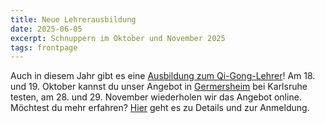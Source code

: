 ```yaml
---
title: Neue Lehrerausbildung
date: 2025-06-05
excerpt: Schnuppern im Oktober und November 2025
tags: frontpage
---
```

Auch in diesem Jahr gibt es eine [Ausbildung zum Qi-Gong-Lehrer](/lehrer)!
Am 18. und 19. Oktober kannst du unser Angebot in [Germersheim](https://www.openstreetmap.org/relation/904763) bei Karlsruhe testen, am 28. und 29. November wiederholen wir das Angebot online.  
Möchtest du mehr erfahren? [Hier](https://qigong-lehrer-ausbildung.de/) geht es zu Details und zur Anmeldung.